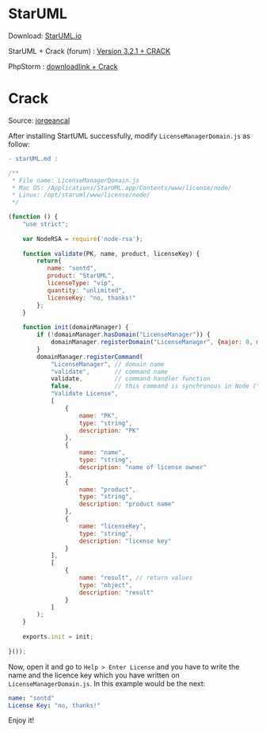 # StarUML
Download: [StarUML.io](http://staruml.io/)

StarUML + Crack (forum) : [Version 3.2.1 + CRACK](https://ftuapps.dev/staruml-v-3-2-1-crack/)


PhpStorm : [downloadlink + Crack ](https://ftuapps.dev/jetbrains-phpstorm-2019-3-1-build-193-5662-63-for-win-macos-linux-license-key-1/)


# Crack
Source: [jorgeancal](http://jorgeancal.com/en/crack/crack-startuml/)



After installing StartUML successfully, modify `LicenseManagerDomain.js` as follow:
```diff
- starUML.md :
```
```js
/**
 * File name: LicenseManagerDomain.js
 * Mac OS: /Applications/StarUML.app/Contents/www/license/node/
 * Linux: /opt/staruml/www/license/node/
 */

(function () {
    "use strict";
 
    var NodeRSA = require('node-rsa');
 
    function validate(PK, name, product, licenseKey) {
        return{
           name: "sontd",
           product: "StarUML",
           licenseType: "vip",
           quantity: "unlimited",
           licenseKey: "no, thanks!"
        };
    }
 
    function init(domainManager) {
        if (!domainManager.hasDomain("LicenseManager")) {
            domainManager.registerDomain("LicenseManager", {major: 0, minor: 1});
        }
        domainManager.registerCommand(
            "LicenseManager", // domain name
            "validate",       // command name
            validate,         // command handler function
            false,            // this command is synchronous in Node ("false" means synchronous")
            "Validate License",
            [
                {
                    name: "PK",
                    type: "string",
                    description: "PK"
                },
                {
                    name: "name",
                    type: "string",
                    description: "name of license owner"
                },
                {
                    name: "product",
                    type: "string",
                    description: "product name"
                },
                {
                    name: "licenseKey",
                    type: "string",
                    description: "license key"
                }
            ],
            [
                {
                    name: "result", // return values
                    type: "object",
                    description: "result"
                }
            ]
        );
    }
 
    exports.init = init;
 
}());
```
Now, open it and go to `Help > Enter License` and you have to write the name and the licence key which you have written on `LicenseManagerDomain.js`. In this example would be the next:
```yml
name: "sontd"
License Key: "no, thanks!"
```
Enjoy it!
